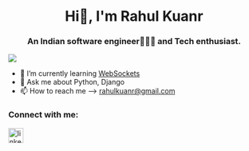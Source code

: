 # <div align="center">**Hi👋, I'm Rahul Kuanr**</div>
### <div align="center">**An Indian software engineer🧑🏼‍💻 and Tech enthusiast.**</div>

![](https://komarev.com/ghpvc/?username=rahulkuanr&color=green&style=flat)


- 🌱 I’m currently learning <a href="https://developer.mozilla.org/en-US/docs/Web/API/WebSockets_API">WebSockets</a>
- 👀 Ask me about Python, Django
- 📫 How to reach me --> rahulkuanr@gmail.com


<h3>Connect with me:</h3>


<a href="https://www.linkedin.com/in/rahulkuanr/"><img class=“sm_icon“ src="https://image.flaticon.com/icons/png/512/174/174857.png" alt="linkedin.png" width=30px height=30px></a>

<!---
rahulkuanr/rahulkuanr is a ✨ special ✨ repository because its `README.md` (this file) appears on your GitHub profile.
You can click the Preview link to take a look at your changes.
--->
